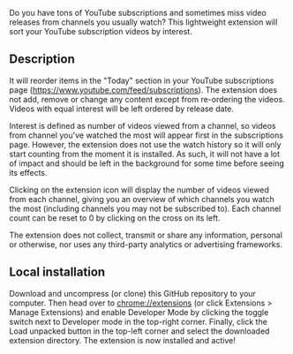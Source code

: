 Do you have tons of YouTube subscriptions and sometimes miss video releases from channels you usually watch? This lightweight extension will sort your YouTube subscription videos by interest.

## Description

It will reorder items in the "Today" section in your YouTube subscriptions page (https://www.youtube.com/feed/subscriptions). The extension does not add, remove or change any content except from re-ordering the videos. Videos with equal interest will be left ordered by release date.

Interest is defined as number of videos viewed from a channel, so videos from channel you've watched the most will appear first in the subscriptions page. However, the extension does not use the watch history so it will only start counting from the moment it is installed. As such, it will not have a lot of impact and should be left in the background for some time before seeing its effects.

Clicking on the extension icon will display the number of videos viewed from each channel, giving you an overview of which channels you watch the most (including channels you may not be subscribed to). Each channel count can be reset to 0 by clicking on the cross on its left.

The extension does not collect, transmit or share any information, personal or otherwise, nor uses any third-party analytics or advertising frameworks.

## Local installation

Download and uncompress (or clone) this GitHub repository to your computer. Then head over to [chrome://extensions](chrome://extensions) (or click Extensions > Manage Extensions) and enable Developer Mode by clicking the toggle switch next to Developer mode in the top-right corner. Finally, click the Load unpacked button in the top-left corner and select the downloaded extension directory. The extension is now installed and active!
